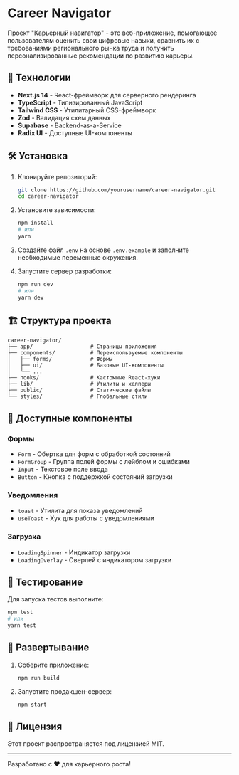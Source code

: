 # Career Navigator

Проект "Карьерный навигатор" - это веб-приложение, помогающее пользователям оценить свои цифровые навыки, сравнить их с требованиями регионального рынка труда и получить персонализированные рекомендации по развитию карьеры.

## 🚀 Технологии

- **Next.js 14** - React-фреймворк для серверного рендеринга
- **TypeScript** - Типизированный JavaScript
- **Tailwind CSS** - Утилитарный CSS-фреймворк
- **Zod** - Валидация схем данных
- **Supabase** - Backend-as-a-Service
- **Radix UI** - Доступные UI-компоненты

## 🛠 Установка

1. Клонируйте репозиторий:
   ```bash
   git clone https://github.com/yourusername/career-navigator.git
   cd career-navigator
   ```

2. Установите зависимости:
   ```bash
   npm install
   # или
   yarn
   ```

3. Создайте файл `.env` на основе `.env.example` и заполните необходимые переменные окружения.

4. Запустите сервер разработки:
   ```bash
   npm run dev
   # или
   yarn dev
   ```

## 🏗 Структура проекта

```
career-navigator/
├── app/                  # Страницы приложения
├── components/           # Переиспользуемые компоненты
│   ├── forms/            # Формы
│   ├── ui/               # Базовые UI-компоненты
│   └── ...
├── hooks/                # Кастомные React-хуки
├── lib/                  # Утилиты и хелперы
├── public/               # Статические файлы
└── styles/               # Глобальные стили
```

## 🧩 Доступные компоненты

### Формы

- `Form` - Обертка для форм с обработкой состояний
- `FormGroup` - Группа полей формы с лейблом и ошибками
- `Input` - Текстовое поле ввода
- `Button` - Кнопка с поддержкой состояний загрузки

### Уведомления

- `toast` - Утилита для показа уведомлений
- `useToast` - Хук для работы с уведомлениями

### Загрузка

- `LoadingSpinner` - Индикатор загрузки
- `LoadingOverlay` - Оверлей с индикатором загрузки

## 🧪 Тестирование

Для запуска тестов выполните:

```bash
npm test
# или
yarn test
```

## 🚀 Развертывание

1. Соберите приложение:
   ```bash
   npm run build
   ```

2. Запустите продакшен-сервер:
   ```bash
   npm start
   ```

## 📝 Лицензия

Этот проект распространяется под лицензией MIT.

---

Разработано с ❤️ для карьерного роста!
